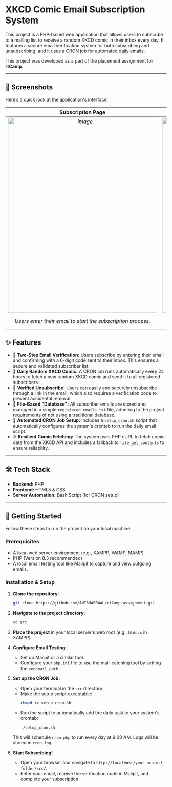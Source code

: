 # XKCD Comic Email Subscription System

This project is a PHP-based web application that allows users to subscribe to a mailing list to receive a random XKCD comic in their inbox every day. It features a secure email verification system for both subscribing and unsubscribing, and it uses a CRON job for automated daily emails.

This project was developed as a part of the placement assignment for **rtCamp**.

-----

## 📸 Screenshots

Here’s a quick look at the application's interface.

| Subscription Page | Unsubscribe Page | Sample XKCD Email |
| :---: | :---: | :---: |
| *<img width="466" height="609" alt="image" src="https://github.com/user-attachments/assets/a035b625-c2bf-4361-adb6-214216bcff3d" />* | *<img width="416" height="608" alt="image" src="https://github.com/user-attachments/assets/84752fcf-abb5-427a-93ee-0cf103c74ffe" />* | *<img width="477" height="506" alt="image" src="https://github.com/user-attachments/assets/0a72ad8f-4497-48f1-b9d9-34b78253f7d5" />* |
| *Users enter their email to start the subscription process.* | *Users can easily opt-out with a similar verification process.*| *A daily dose of humor delivered right to the inbox.* |


## ✨ Features

  * 📧 **Two-Step Email Verification:** Users subscribe by entering their email and confirming with a 6-digit code sent to their inbox. This ensures a secure and validated subscriber list.
  * 🤣 **Daily Random XKCD Comic:** A CRON job runs automatically every 24 hours to fetch a new random XKCD comic and send it to all registered subscribers.
  * 👋 **Verified Unsubscribe:** Users can easily and securely unsubscribe through a link in the email, which also requires a verification code to prevent accidental removal.
  * 📄 **File-Based "Database":** All subscriber emails are stored and managed in a simple `registered_emails.txt` file, adhering to the project requirements of not using a traditional database.
  * 🤖 **Automated CRON Job Setup:** Includes a `setup_cron.sh` script that automatically configures the system's crontab to run the daily email script.
  * 🌐 **Resilient Comic Fetching:** The system uses PHP cURL to fetch comic data from the XKCD API and includes a fallback to `file_get_contents` to ensure reliability.

-----

## 🛠️ Tech Stack

  * **Backend:** PHP
  * **Frontend:** HTML5 & CSS
  * **Server Automation:** Bash Script (for CRON setup)

-----

## 🚀 Getting Started

Follow these steps to run the project on your local machine.

### Prerequisites

  * A local web server environment (e.g., XAMPP, WAMP, MAMP)
  * PHP (Version 8.3 recommended)
  * A local email testing tool like [Mailpit](https://mailpit.axllent.org/) to capture and view outgoing emails.

### Installation & Setup

1.  **Clone the repository:**

    ```sh
    git clone https://github.com/ANISHAGRWAL/rtCamp-assignment.git
    ```

2.  **Navigate to the project directory:**

    ```sh
    cd src
    ```

3.  **Place the project** in your local server's web root (e.g., `htdocs` in XAMPP).

4.  **Configure Email Testing:**

      * Set up Mailpit or a similar tool.
      * Configure your `php.ini` file to use the mail-catching tool by setting the `sendmail_path`.

5.  **Set up the CRON Job:**

      * Open your terminal in the `src` directory.
      * Make the setup script executable:
        ```sh
        chmod +x setup_cron.sh
        ```
      * Run the script to automatically add the daily task to your system's crontab:
        ```sh
        ./setup_cron.sh
        ```

    This will schedule `cron.php` to run every day at 9:00 AM. Logs will be stored in `cron.log`.

6.  **Start Subscribing\!**

      * Open your browser and navigate to `http://localhost/your-project-folder/src/`.
      * Enter your email, receive the verification code in Mailpit, and complete your subscription.

